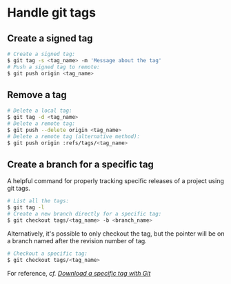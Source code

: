 # Handle git tags

## Create a signed tag

```bash
# Create a signed tag:
$ git tag -s <tag_name> -m 'Message about the tag'
# Push a signed tag to remote:
$ git push origin <tag_name>
```

## Remove a tag

```bash
# Delete a local tag:
$ git tag -d <tag_name>
# Delete a remote tag:
$ git push --delete origin <tag_name>
# Delete a remote tag (alternative method):
$ git push origin :refs/tags/<tag_name>
```

## Create a branch for a specific tag

A helpful command for properly tracking specific releases of a project using git tags.

```bash
# List all the tags:
$ git tag -l
# Create a new branch directly for a specific tag:
$ git checkout tags/<tag_name> -b <branch_name>
```

Alternatively, it's possible to only checkout the tag, but the pointer will be on a branch named after the revision number of tag.

```bash
# Checkout a specific tag:
$ git checkout tags/<tag_name>
```

For reference, _cf._ [_Download a specific tag with Git_](https://stackoverflow.com/a/792027)
